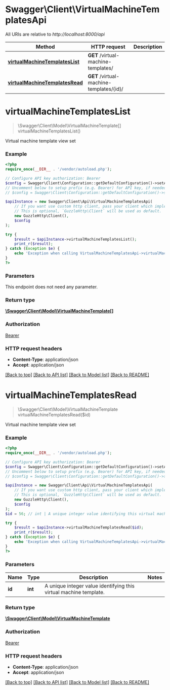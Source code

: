 # Swagger\Client\VirtualMachineTemplatesApi

All URIs are relative to *http://localhost:8000/api*

Method | HTTP request | Description
------------- | ------------- | -------------
[**virtualMachineTemplatesList**](VirtualMachineTemplatesApi.md#virtualMachineTemplatesList) | **GET** /virtual-machine-templates/ | 
[**virtualMachineTemplatesRead**](VirtualMachineTemplatesApi.md#virtualMachineTemplatesRead) | **GET** /virtual-machine-templates/{id}/ | 


# **virtualMachineTemplatesList**
> \Swagger\Client\Model\VirtualMachineTemplate[] virtualMachineTemplatesList()



Virtual machine template view set

### Example
```php
<?php
require_once(__DIR__ . '/vendor/autoload.php');

// Configure API key authorization: Bearer
$config = Swagger\Client\Configuration::getDefaultConfiguration()->setApiKey('Authorization', 'YOUR_API_KEY');
// Uncomment below to setup prefix (e.g. Bearer) for API key, if needed
// $config = Swagger\Client\Configuration::getDefaultConfiguration()->setApiKeyPrefix('Authorization', 'Bearer');

$apiInstance = new Swagger\Client\Api\VirtualMachineTemplatesApi(
    // If you want use custom http client, pass your client which implements `GuzzleHttp\ClientInterface`.
    // This is optional, `GuzzleHttp\Client` will be used as default.
    new GuzzleHttp\Client(),
    $config
);

try {
    $result = $apiInstance->virtualMachineTemplatesList();
    print_r($result);
} catch (Exception $e) {
    echo 'Exception when calling VirtualMachineTemplatesApi->virtualMachineTemplatesList: ', $e->getMessage(), PHP_EOL;
}
?>
```

### Parameters
This endpoint does not need any parameter.

### Return type

[**\Swagger\Client\Model\VirtualMachineTemplate[]**](../Model/VirtualMachineTemplate.md)

### Authorization

[Bearer](../../README.md#Bearer)

### HTTP request headers

 - **Content-Type**: application/json
 - **Accept**: application/json

[[Back to top]](#) [[Back to API list]](../../README.md#documentation-for-api-endpoints) [[Back to Model list]](../../README.md#documentation-for-models) [[Back to README]](../../README.md)

# **virtualMachineTemplatesRead**
> \Swagger\Client\Model\VirtualMachineTemplate virtualMachineTemplatesRead($id)



Virtual machine template view set

### Example
```php
<?php
require_once(__DIR__ . '/vendor/autoload.php');

// Configure API key authorization: Bearer
$config = Swagger\Client\Configuration::getDefaultConfiguration()->setApiKey('Authorization', 'YOUR_API_KEY');
// Uncomment below to setup prefix (e.g. Bearer) for API key, if needed
// $config = Swagger\Client\Configuration::getDefaultConfiguration()->setApiKeyPrefix('Authorization', 'Bearer');

$apiInstance = new Swagger\Client\Api\VirtualMachineTemplatesApi(
    // If you want use custom http client, pass your client which implements `GuzzleHttp\ClientInterface`.
    // This is optional, `GuzzleHttp\Client` will be used as default.
    new GuzzleHttp\Client(),
    $config
);
$id = 56; // int | A unique integer value identifying this virtual machine template.

try {
    $result = $apiInstance->virtualMachineTemplatesRead($id);
    print_r($result);
} catch (Exception $e) {
    echo 'Exception when calling VirtualMachineTemplatesApi->virtualMachineTemplatesRead: ', $e->getMessage(), PHP_EOL;
}
?>
```

### Parameters

Name | Type | Description  | Notes
------------- | ------------- | ------------- | -------------
 **id** | **int**| A unique integer value identifying this virtual machine template. |

### Return type

[**\Swagger\Client\Model\VirtualMachineTemplate**](../Model/VirtualMachineTemplate.md)

### Authorization

[Bearer](../../README.md#Bearer)

### HTTP request headers

 - **Content-Type**: application/json
 - **Accept**: application/json

[[Back to top]](#) [[Back to API list]](../../README.md#documentation-for-api-endpoints) [[Back to Model list]](../../README.md#documentation-for-models) [[Back to README]](../../README.md)

